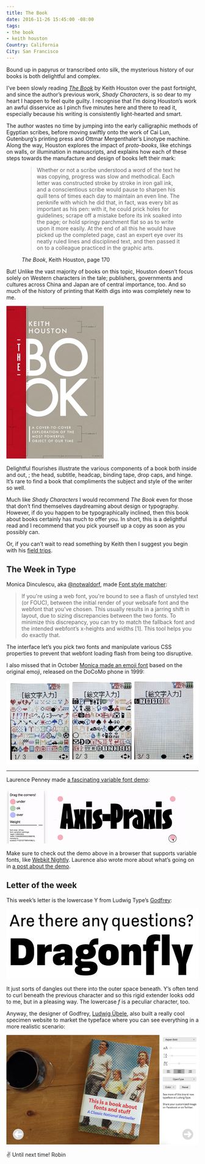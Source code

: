 ```yaml
---
title: The Book
date: 2016-11-26 15:45:00 -08:00
tags:
- the book
- keith houston
Country: California
City: San Francisco
---
```


Bound up in papyrus or transcribed onto silk, the mysterious history of our books is both delightful and complex.

<p>I’ve been slowly reading <a href="http://www.shadycharacters.co.uk/books/"><em>The Book</em></a> by Keith Houston over the past fortnight, and since the author’s previous work, <em>Shady Characters</em>, is so dear to my heart I happen to feel quite guilty. I recognise that I’m doing Houston’s work an awful disservice as I pinch five minutes here and there to read it, especially because his writing is consistently light-hearted and smart.</p>

<p>The author wastes no time by jumping into the early calligraphic methods of Egyptian scribes, before moving swiftly onto the work of Cai Lun, Gutenburg’s printing press and Ottmar Mergenthaler’s Linotype machine. Along the way, Houston explores the impact of <em>proto-books</em>, like etchings on walls, or illumination in manuscripts, and explains how each of these steps towards the manufacture and design of books left their mark:</p> 

<figure>
  <blockquote>
    <p>Whether or not a scribe understood a word of the text he was copying, progress was slow and methodical. Each letter was constructed stroke by stroke in iron gall ink, and a conscientious scribe would pause to sharpen his quill tens of times each day to maintain an even line. The penknife with which he did that, in fact, was every bit as important as his pen: with it, he could prick holes for guidelines; scrape off a mistake before its ink soaked into the page; or hold springy parchment flat so as to write upon it more easily. At the end of all this he would have picked up the completed page, cast an expert eye over its neatly ruled lines and disciplined text, and then passed it on to a colleague practiced in the graphic arts.</p>
   </blockquote>
   <figcaption>
     <p><em>The Book</em>, Keith Houston, page 170</p>
   </figcaption>
</figure>

But! Unlike the vast majority of books on this topic, Houston doesn’t focus solely on Western characters in the tale; publishers, governments and cultures across China and Japan are of central importance, too. And so much of the history of printing that Keith digs into was completely new to me. 

![book.jpg](/uploads/book.jpg)

Delightful flourishes illustrate the various components of a book both inside and out, ; the head, subtitle, headcap, binding tape, drop caps, and hinge. It’s rare to find a book that compliments the subject and style of the writer so well.

<p>Much like <em>Shady Characters</em> I would recommend <em>The Book</em> even for those that don’t find themselves daydreaming about design or typography. However, if do you happen to be typographically inclined, then this book about books certainly has much to offer you. In short, this is a delightful read and I recommend that you pick yourself up a copy as soon as you possibly can. </p> 

Or, if you can’t wait to read something by Keith then I suggest you begin with his [field trips](http://www.shadycharacters.co.uk/2014/11/pompeii-trip/).



## The Week in Type

Monica Dinculescu, aka [@notwaldorf](https://twitter.com/notwaldorf), made [Font style matcher](https://meowni.ca/font-style-matcher/): 

> If you're using a web font, you're bound to see a flash of unstyled text (or FOUC), between the initial render of your websafe font and the webfont that you've chosen. This usually results in a jarring shift in layout, due to sizing discrepancies between the two fonts. To minimize this discrepancy, you can try to match the fallback font and the intended webfont’s x-heights and widths [1]. This tool helps you do exactly that.

The interface let’s you pick two fonts and manipulate various CSS properties to prevent that webfont loading flash from being too disruptive.

I also missed that in October [Monica made an emoji font](https://meowni.ca/posts/og-emoji-font/) based on the original emoji, released on the DoCoMo phone in 1999:

![docomo.jpg](/uploads/docomo.jpg)

***

Laurence Penney made [a fascinating variable font demo](http://www.axis-praxis.org/demo.php?id=3): 

![variable-font-ae3ef4.gif](/uploads/variable-font-ae3ef4.gif)

Make sure to check out the demo above in a browser that supports variable fonts, like [Webkit Nightly](https://webkit.org/nightly/). Laurence also wrote more about what’s going on in [a post about the demo](http://www.axis-praxis.org/blog/2016-11-24/10/demo-resize-textbox-with-variable-fonts).

## Letter of the week

This week’s letter is the lowercase Y from Ludwig Type’s [Godfrey](https://www.ludwigtype.de/fonts/godfrey/overview): 

![Godfrey](/uploads/godfrey.jpg)

It just sorts of dangles out there into the outer space beneath. Y’s often tend to curl beneath the previous character and so this rigid extender looks odd to me, but in a pleasing way. The lowercase *f* is a peculiar character, too.

Anyway, the designer of Godfrey, [Ludwig Übele](https://twitter.com/LudwigType), also built a really cool specimen website to market the typeface where you can see everything in a more realistic scenario:

![Godfrey specimen](/uploads/godfrey-specimen.jpg)

✌️ Until next time!
Robin 